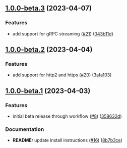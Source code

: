## [1.0.0-beta.3](https://github.com/wisewolf-oss/nestjs-bufconnect/compare/nestjs-bufconnect-v1.0.0-beta.2...nestjs-bufconnect-v1.0.0-beta.3) (2023-04-07)

### Features

- add support for gRPC streaming ([#21](https://github.com/wisewolf-oss/nestjs-bufconnect/issues/21)) ([043b11d](https://github.com/wisewolf-oss/nestjs-bufconnect/commit/043b11d350a2bcb490ec0e60c674799b6e83c052))

## [1.0.0-beta.2](https://github.com/wisewolf-oss/nestjs-bufconnect/compare/nestjs-bufconnect-v1.0.0-beta.1...nestjs-bufconnect-v1.0.0-beta.2) (2023-04-04)

### Features

- add support for http2 and https ([#20](https://github.com/wisewolf-oss/nestjs-bufconnect/issues/20)) ([3afa103](https://github.com/wisewolf-oss/nestjs-bufconnect/commit/3afa1036a67410714fe8e3867380235ea4f9e81c))

## [1.0.0-beta.1](https://github.com/wisewolf-oss/nestjs-bufconnect/compare/nestjs-bufconnect-v1.0.0-beta.1...beta) (2023-04-03)

### Features

- initial beta release through workflow ([#8](https://github.com/wisewolf-oss/nestjs-bufconnect/issues/8)) ([358632d](https://github.com/wisewolf-oss/nestjs-bufconnect/commit/358632d154bab21e600de89d4132839ae940faf5))

### Documentation

- **README:** update install instructions ([#16](https://github.com/wisewolf-oss/nestjs-bufconnect/issues/16)) ([8b7b3ce](https://github.com/wisewolf-oss/nestjs-bufconnect/commit/8b7b3ce079e15e35e11983ca2507344643aa1d66))
